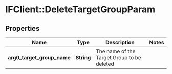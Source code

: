 # IFClient::DeleteTargetGroupParam

## Properties
Name | Type | Description | Notes
------------ | ------------- | ------------- | -------------
**arg0_target_group_name** | **String** | The name of the Target Group to be deleted | 


